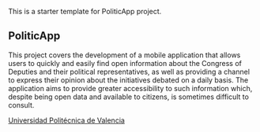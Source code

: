 This is a starter template for PoliticApp project. 

## PoliticApp

This project covers the development of a mobile application that allows users to quickly and easily find open information about
the Congress of Deputies and their political representatives, as well as providing a channel to express their opinion about the
initiatives debated on a daily basis. The application aims to provide greater accessibility to such information which, despite
being open data and available to citizens, is sometimes difficult to consult.

[Universidad Politécnica de Valencia](http://www.upv.es/)